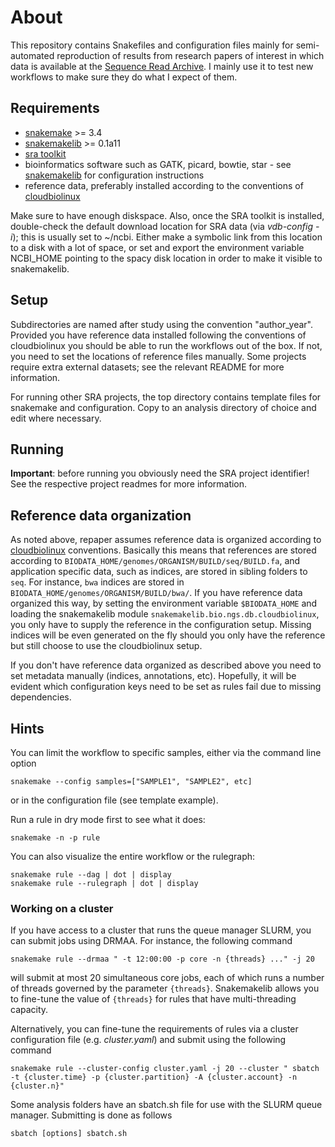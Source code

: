 # About #

This repository contains Snakefiles and configuration files mainly for
semi-automated reproduction of results from research papers of
interest in which data is available at the [Sequence Read Archive](http://www.ncbi.nlm.nih.gov/sra). I mainly use it to test new workflows to make sure they do what I expect of them.

## Requirements ##

- [snakemake](https://bitbucket.org/johanneskoester/snakemake/wiki/Home) >= 3.4
- [snakemakelib](https://github.com/percyfal/snakemakelib) >= 0.1a11
- [sra toolkit](http://www.ncbi.nlm.nih.gov/Traces/sra/?view=software)
- bioinformatics software such as GATK, picard, bowtie, star - see [snakemakelib](http://snakemakelib.readthedocs.org) for configuration instructions
- reference data, preferably installed according to the conventions of [cloudbiolinux](https://github.com/chapmanb/cloudbiolinux#biological-data)

Make sure to have enough diskspace. Also, once the SRA toolkit is
installed, double-check the default download location for SRA data
(via *vdb-config -i*); this is usually set to ~/ncbi. Either make a
symbolic link from this location to a disk with a lot of space, or set
and export the environment variable NCBI_HOME pointing to the spacy
disk location in order to make it visible to snakemakelib.

## Setup ##

Subdirectories are named after study using the convention
"author_year". Provided you have reference data installed following
the conventions of cloudbiolinux you should be able to run the
workflows out of the box. If not, you need to set the locations of
reference files manually. Some projects require extra external
datasets; see the relevant README for more information.

For running other SRA projects, the top directory contains template
files for snakemake and configuration. Copy to an analysis directory
of choice and edit where necessary.

## Running ##

**Important**: before running you obviously need the SRA project
identifier! See the respective project readmes for more information.

## Reference data organization ##

As noted above, repaper assumes reference data is organized according
to
[cloudbiolinux](https://github.com/chapmanb/cloudbiolinux#biological-data)
conventions. Basically this means that references are stored according
to ``BIODATA_HOME/genomes/ORGANISM/BUILD/seq/BUILD.fa``, and
application specific data, such as indices, are stored in sibling
folders to ``seq``. For instance, ``bwa`` indices are stored in
``BIODATA_HOME/genomes/ORGANISM/BUILD/bwa/``. If you have reference
data organized this way, by setting the environment variable
``$BIODATA_HOME`` and loading the snakemakelib module
``snakemakelib.bio.ngs.db.cloudbiolinux``, you only have to supply the
reference in the configuration setup. Missing indices will be even
generated on the fly should you only have the reference but still
choose to use the cloudbiolinux setup.

If you don't have reference data organized as described above you need
to set metadata manually (indices, annotations, etc). Hopefully, it
will be evident which configuration keys need to be set as rules fail
due to missing dependencies.

## Hints ##

You can limit the workflow to specific samples, either via the command line option

	snakemake --config samples=["SAMPLE1", "SAMPLE2", etc]

or in the configuration file (see template example).

Run a rule in dry mode first to see what it does:

	snakemake -n -p rule

You can also visualize the entire workflow or the rulegraph:

	snakemake rule --dag | dot | display
	snakemake rule --rulegraph | dot | display

### Working on a cluster ###

If you have access to a cluster that runs the queue manager SLURM, you
can submit jobs using DRMAA. For instance, the following command

	snakemake rule --drmaa " -t 12:00:00 -p core -n {threads} ..." -j 20

will submit at most 20 simultaneous core jobs, each of which runs a
number of threads governed by the parameter `{threads}`. Snakemakelib
allows you to fine-tune the value of `{threads}` for rules that have
multi-threading capacity.

Alternatively, you can fine-tune the requirements of rules via a
cluster configuration file (e.g. *cluster.yaml*) and submit using the
following command

	snakemake rule --cluster-config cluster.yaml -j 20 --cluster " sbatch -t {cluster.time} -p {cluster.partition} -A {cluster.account} -n {cluster.n}"

Some analysis folders have an sbatch.sh file for use with the SLURM
queue manager. Submitting is done as follows

	sbatch [options] sbatch.sh


